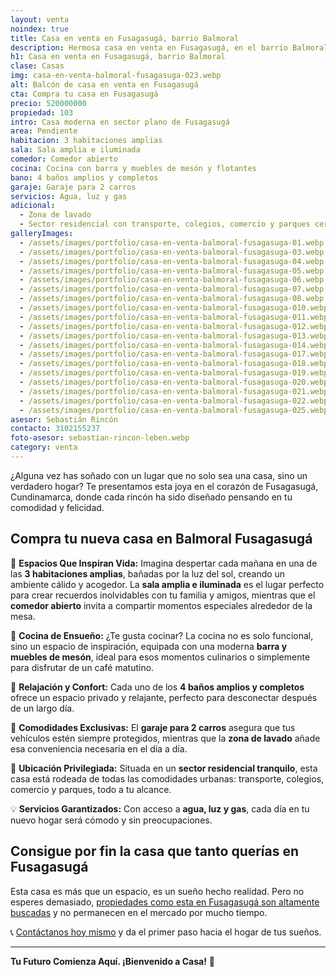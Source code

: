```yaml
---
layout: venta
noindex: true
title: Casa en venta en Fusagasugá, barrio Balmoral
description: Hermosa casa en venta en Fusagasugá, en el barrio Balmoral. Contacta con LEBEN Inmobiliaria y aprovecha esta ganga. ¡Escríbenos!
h1: Casa en venta en Fusagasugá, barrio Balmoral
clase: Casas
img: casa-en-venta-balmoral-fusagasuga-023.webp
alt: Balcón de casa en venta en Fusagasugá
cta: Compra tu casa en Fusagasugá
precio: 520000000
propiedad: 103
intro: Casa moderna en sector plano de Fusagasugá
area: Pendiente
habitacion: 3 habitaciones amplias
sala: Sala amplia e iluminada
comedor: Comedor abierto
cocina: Cocina con barra y muebles de mesón y flotantes
bano: 4 baños amplios y completos
garaje: Garaje para 2 carros
servicios: Agua, luz y gas
adicional:
  - Zona de lavado
  - Sector residencial con transporte, colegios, comercio y parques cerca
galleryImages:
  - /assets/images/portfolio/casa-en-venta-balmoral-fusagasuga-01.webp
  - /assets/images/portfolio/casa-en-venta-balmoral-fusagasuga-03.webp
  - /assets/images/portfolio/casa-en-venta-balmoral-fusagasuga-04.webp
  - /assets/images/portfolio/casa-en-venta-balmoral-fusagasuga-05.webp
  - /assets/images/portfolio/casa-en-venta-balmoral-fusagasuga-06.webp
  - /assets/images/portfolio/casa-en-venta-balmoral-fusagasuga-07.webp
  - /assets/images/portfolio/casa-en-venta-balmoral-fusagasuga-08.webp
  - /assets/images/portfolio/casa-en-venta-balmoral-fusagasuga-010.webp
  - /assets/images/portfolio/casa-en-venta-balmoral-fusagasuga-011.webp
  - /assets/images/portfolio/casa-en-venta-balmoral-fusagasuga-012.webp
  - /assets/images/portfolio/casa-en-venta-balmoral-fusagasuga-013.webp
  - /assets/images/portfolio/casa-en-venta-balmoral-fusagasuga-014.webp
  - /assets/images/portfolio/casa-en-venta-balmoral-fusagasuga-017.webp
  - /assets/images/portfolio/casa-en-venta-balmoral-fusagasuga-018.webp
  - /assets/images/portfolio/casa-en-venta-balmoral-fusagasuga-019.webp
  - /assets/images/portfolio/casa-en-venta-balmoral-fusagasuga-020.webp
  - /assets/images/portfolio/casa-en-venta-balmoral-fusagasuga-021.webp
  - /assets/images/portfolio/casa-en-venta-balmoral-fusagasuga-022.webp
  - /assets/images/portfolio/casa-en-venta-balmoral-fusagasuga-025.webp
asesor: Sebastián Rincón
contacto: 3102155237
foto-asesor: sebastian-rincon-leben.webp
category: venta
---
```

¿Alguna vez has soñado con un lugar que no solo sea una casa, sino un verdadero hogar? Te presentamos esta joya en el corazón de Fusagasugá, Cundinamarca, donde cada rincón ha sido diseñado pensando en tu comodidad y felicidad.

## Compra tu nueva casa en Balmoral Fusagasugá

🏡 **Espacios Que Inspiran Vida:** Imagina despertar cada mañana en una de las **3 habitaciones amplias**, bañadas por la luz del sol, creando un ambiente cálido y acogedor. La **sala amplia e iluminada** es el lugar perfecto para crear recuerdos inolvidables con tu familia y amigos, mientras que el **comedor abierto** invita a compartir momentos especiales alrededor de la mesa.

🍳 **Cocina de Ensueño:** ¿Te gusta cocinar? La cocina no es solo funcional, sino un espacio de inspiración, equipada con una moderna **barra y muebles de mesón**, ideal para esos momentos culinarios o simplemente para disfrutar de un café matutino.

🛁 **Relajación y Confort:** Cada uno de los **4 baños amplios y completos** ofrece un espacio privado y relajante, perfecto para desconectar después de un largo día.

🚗 **Comodidades Exclusivas:** El **garaje para 2 carros** asegura que tus vehículos estén siempre protegidos, mientras que la **zona de lavado** añade esa conveniencia necesaria en el día a día.

🌳 **Ubicación Privilegiada:** Situada en un **sector residencial tranquilo**, esta casa está rodeada de todas las comodidades urbanas: transporte, colegios, comercio y parques, todo a tu alcance.

💡 **Servicios Garantizados:** Con acceso a **agua, luz y gas**, cada día en tu nuevo hogar será cómodo y sin preocupaciones.

## Consigue por fin la casa que tanto querías en Fusagasugá

Esta casa es más que un espacio, es un sueño hecho realidad. Pero no esperes demasiado, [propiedades como esta en Fusagasugá son altamente buscadas]({{site.baseurl}}) y no permanecen en el mercado por mucho tiempo.

📞 [Contáctanos hoy mismo](#asesor) y da el primer paso hacia el hogar de tus sueños.

---

**Tu Futuro Comienza Aquí. ¡Bienvenido a Casa!** 🌈
